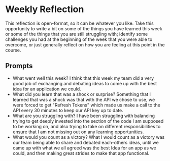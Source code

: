 # Weekly Reflection
This reflection is open-format, so it can be whatever you like. Take this opportunity to write a bit on some of the things you have learned this week or some of the things that you are still struggling with; identify some challenges you had at the beginning of the week that you were able to overcome, or just generally reflect on how you are feeling at this point in the course.

## Prompts
- What went well this week?
I think that this week my team did a very good job of exchanging and debating ideas to come up with the best idea for an application we could.
- What did you learn that was a shock or surprise?
Something that I learned that was a shock was that with the API we chose to use, we were forced to get "Refresh Tokens" which made us make a call to the API every 30 minutes to keep our API key up to date.
- What are you struggling with?
I have been struggling with balancing trying to get deeply invested into the section of the code I am supposed to be working on, and also trying to take on different responsibilities to ensure that I am not missing out on any learning opportunities. 
- What would you count as a victory?
What I would count as a victory was our team being able to share and debated each-others ideas, until we came up with what we all agreed was the best Idea for an app as we could, and then making great strides to make that app functional.
